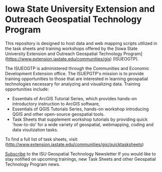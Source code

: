 Iowa State University Extension and Outreach Geospatial Technology Program
=============

This repository is designed to host data and web mapping scripts utilized in the task sheets and training workshops offered by the [Iowa State University Extension and Outreach Geospatial Technology Program] (https://www.extension.iastate.edu/communities/gis) (ISUEOGTP).

The ISUEOGTP is administered through the Communities and Economic Development Extension office. The ISUEPGTP's mission is to provide training opportunities to those that are interested in learning geospatial technologies necessary for analyzing and visualizing data. Training opportunities include:
- Essentials of ArcGIS Tutorial Series, which provides hands-on introductory instruction to ArcGIS software, 
- Essentials of QGIS Tutorials Series, hands-on workshop introducing QGIS and other open-source geospatial tools.
- Task Sheets that supplement workshop tutorials by providing quick 'how-to-do' for a wide variety of geospatial, webmapping, coding and data visulization tasks.

To find a full list of task sheets, visit: (http://www.extension.iastate.edu/communities/gis/quicktasksheets)

[Subscribe](http://www.extension.iastate.edu/communities/GIS/subscribe) to the ISU Geospatial Technology Newsletter If you would like to stay notified on upcoming trainings, new Task Sheets and other Geospatial Technology Program news.
